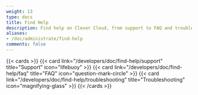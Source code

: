 ```yaml
---
weight: 13
type: docs
title: Find Help
description: Find help on Clever Cloud, from support to FAQ and troubleshooting guides
aliases:
- /doc/administrate/find-help
comments: false
---
```


{{< cards >}}
  {{< card link="/developers/doc/find-help/support" title="Support" icon="lifebuoy" >}}
  {{< card link="/developers/doc/find-help/faq" title="FAQ" icon="question-mark-circle" >}}
  {{< card link="/developers/doc/find-help/troubleshooting" title="Troubleshooting" icon="magnifying-glass" >}}
{{< /cards >}}
